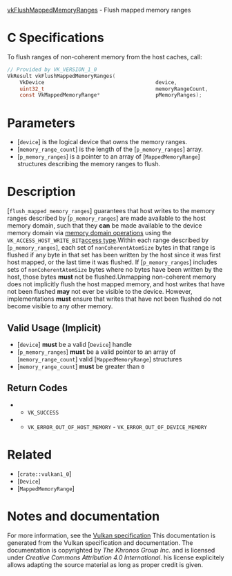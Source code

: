[vkFlushMappedMemoryRanges](https://www.khronos.org/registry/vulkan/specs/1.3-extensions/man/html/vkFlushMappedMemoryRanges.html) - Flush mapped memory ranges

# C Specifications
To flush ranges of non-coherent memory from the host caches, call:
```c
// Provided by VK_VERSION_1_0
VkResult vkFlushMappedMemoryRanges(
    VkDevice                                    device,
    uint32_t                                    memoryRangeCount,
    const VkMappedMemoryRange*                  pMemoryRanges);
```

# Parameters
- [`device`] is the logical device that owns the memory ranges.
- [`memory_range_count`] is the length of the [`p_memory_ranges`] array.
- [`p_memory_ranges`] is a pointer to an array of [`MappedMemoryRange`] structures describing the memory ranges to flush.

# Description
[`flush_mapped_memory_ranges`] guarantees that host writes to the memory
ranges described by [`p_memory_ranges`] are made available to the host
memory domain, such that they  **can**  be made available to the device memory
domain via [memory
domain operations](https://www.khronos.org/registry/vulkan/specs/1.3-extensions/html/vkspec.html#synchronization-dependencies-available-and-visible) using the `VK_ACCESS_HOST_WRITE_BIT`[access type](https://www.khronos.org/registry/vulkan/specs/1.3-extensions/html/vkspec.html#synchronization-access-types).Within each range described by [`p_memory_ranges`], each set of
`nonCoherentAtomSize` bytes in that range is flushed if any byte in that
set has been written by the host since it was first host mapped, or the last
time it was flushed.
If [`p_memory_ranges`] includes sets of `nonCoherentAtomSize` bytes
where no bytes have been written by the host, those bytes  **must**  not be
flushed.Unmapping non-coherent memory does not implicitly flush the host mapped
memory, and host writes that have not been flushed  **may**  not ever be visible
to the device.
However, implementations  **must**  ensure that writes that have not been flushed
do not become visible to any other memory.
## Valid Usage (Implicit)
-  [`device`] **must**  be a valid [`Device`] handle
-  [`p_memory_ranges`] **must**  be a valid pointer to an array of [`memory_range_count`] valid [`MappedMemoryRange`] structures
-  [`memory_range_count`] **must**  be greater than `0`

## Return Codes
*   - `VK_SUCCESS` 
*   - `VK_ERROR_OUT_OF_HOST_MEMORY`  - `VK_ERROR_OUT_OF_DEVICE_MEMORY`

# Related
- [`crate::vulkan1_0`]
- [`Device`]
- [`MappedMemoryRange`]

# Notes and documentation
For more information, see the [Vulkan specification](https://www.khronos.org/registry/vulkan/specs/1.3-extensions/html/vkspec.html)
This documentation is generated from the Vulkan specification and documentation.
The documentation is copyrighted by *The Khronos Group Inc.* and is licensed under *Creative Commons Attribution 4.0 International*.
his license explicitely allows adapting the source material as long as proper credit is given.
        